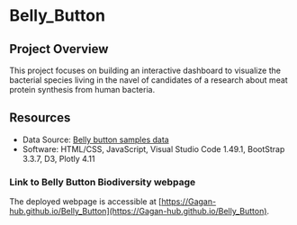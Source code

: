 # Belly_Button


## Project Overview
This project focuses on building an interactive dashboard to visualize the bacterial species living in the navel of candidates of a research about meat protein synthesis from human bacteria. 

## Resources
- Data Source: [Belly button samples data](https://github.com/cedoula/Belly_Button/blob/main/samples.json)
- Software: HTML/CSS, JavaScript, Visual Studio Code 1.49.1, BootStrap 3.3.7, D3, Plotly 4.11

### Link to Belly Button Biodiversity webpage
The deployed webpage is accessible at [https://Gagan-hub.github.io/Belly_Button](https://Gagan-hub.github.io/Belly_Button).

